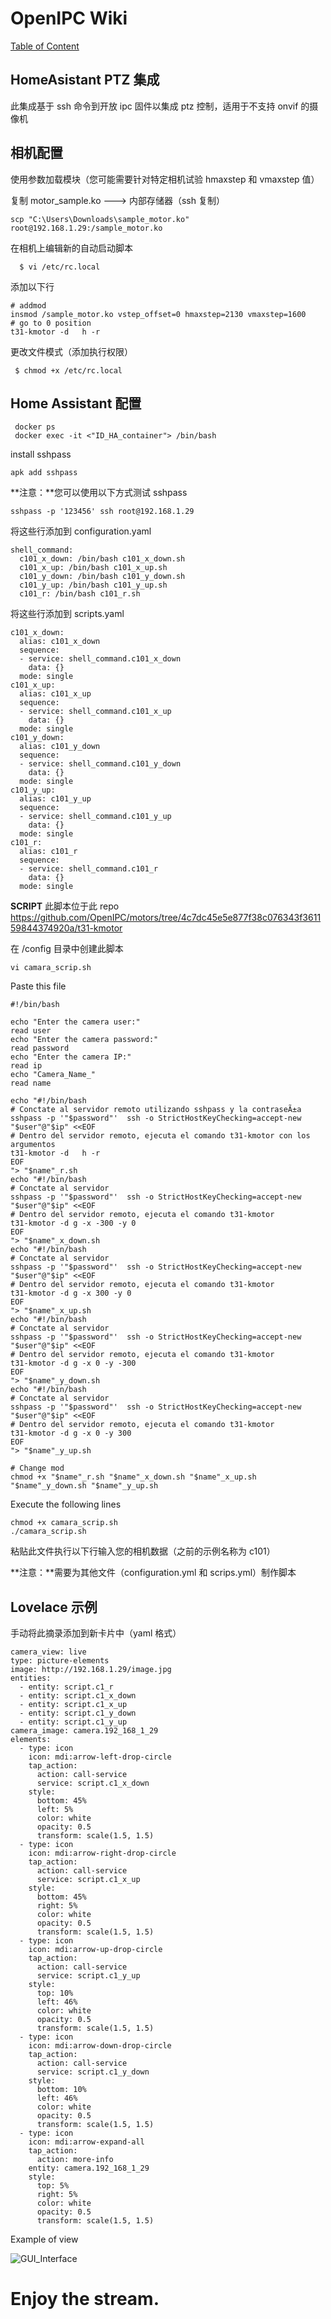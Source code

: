 # OpenIPC Wiki
[Table of Content](../README.md)

## HomeAsistant PTZ 集成

此集成基于 ssh 命令到开放 ipc 固件以集成 ptz 控制，适用于不支持 onvif 的摄像机

## 相机配置
使用参数加载模块（您可能需要针对特定​​相机试验 hmaxstep 和 vmaxstep 值）

复制 motor_sample.ko ---> 内部存储器（ssh 复制） 
```
scp "C:\Users\Downloads\sample_motor.ko" root@192.168.1.29:/sample_motor.ko
```
在相机上编辑新的自动启动脚本 
```
  $ vi /etc/rc.local
```
添加以下行
```
# addmod
insmod /sample_motor.ko vstep_offset=0 hmaxstep=2130 vmaxstep=1600
# go to 0 position 
t31-kmotor -d   h -r
```
更改文件模式（添加执行权限）
```
 $ chmod +x /etc/rc.local
```

## Home Assistant 配置
```
 docker ps
 docker exec -it <"ID_HA_container"> /bin/bash
```
install sshpass
```
apk add sshpass
```

  
**注意：**您可以使用以下方式测试 sshpass

```
sshpass -p '123456' ssh root@192.168.1.29
```


将这些行添加到 configuration.yaml 
```
shell_command:
  c101_x_down: /bin/bash c101_x_down.sh
  c101_x_up: /bin/bash c101_x_up.sh
  c101_y_down: /bin/bash c101_y_down.sh
  c101_y_up: /bin/bash c101_y_up.sh
  c101_r: /bin/bash c101_r.sh
```
将这些行添加到 scripts.yaml 
```
c101_x_down:
  alias: c101_x_down
  sequence:
  - service: shell_command.c101_x_down
    data: {}
  mode: single
c101_x_up:
  alias: c101_x_up
  sequence:
  - service: shell_command.c101_x_up
    data: {}
  mode: single
c101_y_down:
  alias: c101_y_down
  sequence:
  - service: shell_command.c101_y_down
    data: {}
  mode: single
c101_y_up:
  alias: c101_y_up
  sequence:
  - service: shell_command.c101_y_up
    data: {}
  mode: single
c101_r:
  alias: c101_r
  sequence:
  - service: shell_command.c101_r
    data: {}
  mode: single
```

**SCRIPT** 
此脚本位于此 repo https://github.com/OpenIPC/motors/tree/4c7dc45e5e877f38c076343f361159844374920a/t31-kmotor

在 /config 目录中创建此脚本

```
vi camara_scrip.sh
```
Paste this file 
```
#!/bin/bash

echo "Enter the camera user:"
read user
echo "Enter the camera password:"
read password
echo "Enter the camera IP:"
read ip
echo "Camera_Name_"
read name

echo "#!/bin/bash
# Conctate al servidor remoto utilizando sshpass y la contraseÃ±a
sshpass -p '"$password"'  ssh -o StrictHostKeyChecking=accept-new  "$user"@"$ip" <<EOF
# Dentro del servidor remoto, ejecuta el comando t31-kmotor con los argumentos
t31-kmotor -d   h -r
EOF 
"> "$name"_r.sh
echo "#!/bin/bash
# Conctate al servidor 
sshpass -p '"$password"'  ssh -o StrictHostKeyChecking=accept-new  "$user"@"$ip" <<EOF
# Dentro del servidor remoto, ejecuta el comando t31-kmotor
t31-kmotor -d g -x -300 -y 0
EOF 
"> "$name"_x_down.sh
echo "#!/bin/bash
# Conctate al servidor 
sshpass -p '"$password"'  ssh -o StrictHostKeyChecking=accept-new "$user"@"$ip" <<EOF
# Dentro del servidor remoto, ejecuta el comando t31-kmotor
t31-kmotor -d g -x 300 -y 0
EOF 
"> "$name"_x_up.sh
echo "#!/bin/bash
# Conctate al servidor 
sshpass -p '"$password"'  ssh -o StrictHostKeyChecking=accept-new  "$user"@"$ip" <<EOF
# Dentro del servidor remoto, ejecuta el comando t31-kmotor
t31-kmotor -d g -x 0 -y -300
EOF 
"> "$name"_y_down.sh
echo "#!/bin/bash
# Conctate al servidor 
sshpass -p '"$password"'  ssh -o StrictHostKeyChecking=accept-new  "$user"@"$ip" <<EOF
# Dentro del servidor remoto, ejecuta el comando t31-kmotor
t31-kmotor -d g -x 0 -y 300
EOF 
"> "$name"_y_up.sh

# Change mod 
chmod +x "$name"_r.sh "$name"_x_down.sh "$name"_x_up.sh "$name"_y_down.sh "$name"_y_up.sh

```
Execute the following lines
```
chmod +x camara_scrip.sh
./camara_scrip.sh
```
粘贴此文件执行以下行输入您的相机数据（之前的示例名称为 c101）

**注意：**需要为其他文件（configuration.yml 和 scrips.yml）制作脚本



## Lovelace 示例 
手动将此摘录添加到新卡片中（yaml 格式）
```
camera_view: live
type: picture-elements
image: http://192.168.1.29/image.jpg
entities:
  - entity: script.c1_r
  - entity: script.c1_x_down
  - entity: script.c1_x_up
  - entity: script.c1_y_down
  - entity: script.c1_y_up
camera_image: camera.192_168_1_29
elements:
  - type: icon
    icon: mdi:arrow-left-drop-circle
    tap_action:
      action: call-service
      service: script.c1_x_down
    style:
      bottom: 45%
      left: 5%
      color: white
      opacity: 0.5
      transform: scale(1.5, 1.5)
  - type: icon
    icon: mdi:arrow-right-drop-circle
    tap_action:
      action: call-service
      service: script.c1_x_up
    style:
      bottom: 45%
      right: 5%
      color: white
      opacity: 0.5
      transform: scale(1.5, 1.5)
  - type: icon
    icon: mdi:arrow-up-drop-circle
    tap_action:
      action: call-service
      service: script.c1_y_up
    style:
      top: 10%
      left: 46%
      color: white
      opacity: 0.5
      transform: scale(1.5, 1.5)
  - type: icon
    icon: mdi:arrow-down-drop-circle
    tap_action:
      action: call-service
      service: script.c1_y_down
    style:
      bottom: 10%
      left: 46%
      color: white
      opacity: 0.5
      transform: scale(1.5, 1.5)
  - type: icon
    icon: mdi:arrow-expand-all
    tap_action:
      action: more-info
    entity: camera.192_168_1_29
    style:
      top: 5%
      right: 5%
      color: white
      opacity: 0.5
      transform: scale(1.5, 1.5)

```

Example of view

![GUI_Interface](../images/GUI_Interface.png)
# Enjoy the stream.

